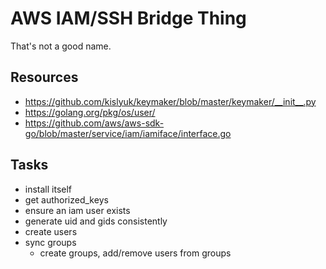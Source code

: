 AWS IAM/SSH Bridge Thing
========================

That's not a good name.

Resources
---------
- https://github.com/kislyuk/keymaker/blob/master/keymaker/__init__.py
- https://golang.org/pkg/os/user/
- https://github.com/aws/aws-sdk-go/blob/master/service/iam/iamiface/interface.go

Tasks
-----
- install itself
- get authorized_keys
- ensure an iam user exists
- generate uid and gids consistently
- create users
- sync groups
  - create groups, add/remove users from groups
